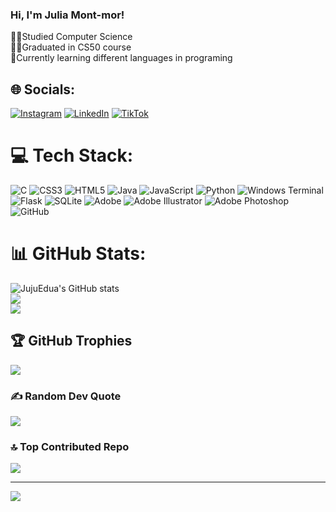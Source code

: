 ### Hi, I'm Julia Mont-mor!

👩‍💻Studied Computer Science</br>
👩‍🎓Graduated in CS50 course</br>
💭Currently learning different languages in programing</br>

## 🌐 Socials:
[![Instagram](https://img.shields.io/badge/Instagram-%23E4405F.svg?logo=Instagram&logoColor=white)](https://instagram.com/montmor_) [![LinkedIn](https://img.shields.io/badge/LinkedIn-%230077B5.svg?logo=linkedin&logoColor=white)](https://linkedin.com/juliamont-mor/) [![TikTok](https://img.shields.io/badge/TikTok-%23000000.svg?logo=TikTok&logoColor=white)](https://tiktok.com/@montmor__) 

# 💻 Tech Stack:
![C](https://img.shields.io/badge/c-%2300599C.svg?style=for-the-badge&logo=c&logoColor=white) ![CSS3](https://img.shields.io/badge/css3-%231572B6.svg?style=for-the-badge&logo=css3&logoColor=white) ![HTML5](https://img.shields.io/badge/html5-%23E34F26.svg?style=for-the-badge&logo=html5&logoColor=white) ![Java](https://img.shields.io/badge/java-%23ED8B00.svg?style=for-the-badge&logo=openjdk&logoColor=white) ![JavaScript](https://img.shields.io/badge/javascript-%23323330.svg?style=for-the-badge&logo=javascript&logoColor=%23F7DF1E) ![Python](https://img.shields.io/badge/python-3670A0?style=for-the-badge&logo=python&logoColor=ffdd54) ![Windows Terminal](https://img.shields.io/badge/Windows%20Terminal-%234D4D4D.svg?style=for-the-badge&logo=windows-terminal&logoColor=white) ![Flask](https://img.shields.io/badge/flask-%23000.svg?style=for-the-badge&logo=flask&logoColor=white) ![SQLite](https://img.shields.io/badge/sqlite-%2307405e.svg?style=for-the-badge&logo=sqlite&logoColor=white) ![Adobe](https://img.shields.io/badge/adobe-%23FF0000.svg?style=for-the-badge&logo=adobe&logoColor=white) ![Adobe Illustrator](https://img.shields.io/badge/adobe%20illustrator-%23FF9A00.svg?style=for-the-badge&logo=adobe%20illustrator&logoColor=white) ![Adobe Photoshop](https://img.shields.io/badge/adobe%20photoshop-%2331A8FF.svg?style=for-the-badge&logo=adobe%20photoshop&logoColor=white) ![GitHub](https://img.shields.io/badge/github-%23121011.svg?style=for-the-badge&logo=github&logoColor=white) 
# 📊 GitHub Stats:
![JujuEdua's GitHub stats](https://github-readme-stats.vercel.app/api?username=jujuedua&show_icons=true&theme=tokyonight)<br/>
![](https://github-readme-streak-stats.herokuapp.com/?user=jujuedua&theme=tokyonight)<br/>
![](https://github-readme-stats.vercel.app/api/top-langs/?username=jujuedua&theme=tokyonight&include_all_commits=true&count_private=true&layout=compact)

## 🏆 GitHub Trophies
![](https://github-profile-trophy.vercel.app/?username=jujuedua&theme=tokyonight&no-frame=true&no-bg=false&margin-w=4)

### ✍️ Random Dev Quote
![](https://quotes-github-readme.vercel.app/api?type=horizontal&theme=tokyonight)

### 🔝 Top Contributed Repo
![](https://github-contributor-stats.vercel.app/api?username=jujuedua&limit=5&theme=tokyonight&combine_all_yearly_contributions=true)

---
[![](https://visitcount.itsvg.in/api?id=jujuedua&icon=2&color=1)](https://visitcount.itsvg.in)

<!-- Proudly created with GPRM ( https://gprm.itsvg.in ) -->
